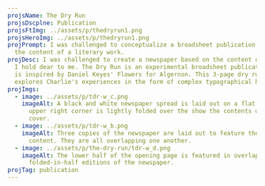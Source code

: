 ```yaml
---
projsName: The Dry Run
projsDscplne: Publication
projsFtImg: ../assets/p/thedryrun1.png
projsHeroImg: ../assets/p/thedryrun1.png
projPrompt: I was challenged to conceptualize a broadsheet publication based on
  the content of a literary work.
projDesc: I was challenged to create a newspaper based on the content of a story
  I hold dear to me. The Dry Run is an experimental broadsheet publication that
  is inspired by Daniel Keyes' Flowers for Algernon. This 3-page dry run
  explores Charlie's experiences in the form of complex typographical hierarchy.
projImgs:
  - image: ../assets/p/tdr-w_c.png
    imageAlt: A black and white newspaper spread is laid out on a flat surface. The
      upper right corner is lightly folded over the show the contents of the
      cover.
  - image: ../assets/p/tdr-w_b.png
    imageAlt: Three copies of the newspaper are laid out to feature the front page
      content. They are all overlapping one another.
  - image: ../assets/p/the-dry-run/tdr-w_d.png
    imageAlt: The lower half of the opening page is featured in overlapping,
      folded-in-half editions of the newspaper.
projTag: publication
---
```

